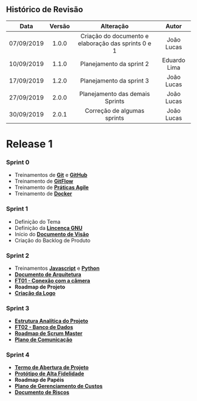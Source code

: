 ## Histórico de Revisão

|Data|Versão|Alteração|Autor|
|:-:|:-:|:-:|:-:|
| 07/09/2019 |   1.0.0  | Criação do documento e elaboração das sprints 0 e 1 | João Lucas|
| 10/09/2019 |   1.1.0  | Planejamento da sprint 2 | Eduardo Lima |
| 17/09/2019 | 1.2.0 | Planejamento da sprint 3| João Lucas
| 27/09/2019| 2.0.0 | Planejamento das demais Sprints| João Lucas
|30/09/2019| 2.0.1 | Correção de algumas sprints | João Lucas |

# Release 1

### Sprint 0

* Treinamentos de [**Git**](https://www.udemy.com/course/git-e-github/?LSNPUBID=LtOw5vJl%2FHM&ranEAID=LtOw5vJl%2FHM&ranMID=39197&ranSiteID=LtOw5vJl_HM-BEss9xOVjxqtG_qnScUhvg) e [**GitHub**](https://www.udemy.com/course/git-e-github-para-iniciantes/?LSNPUBID=LtOw5vJl%2FHM&ranEAID=LtOw5vJl%2FHM&ranMID=39197&ranSiteID=LtOw5vJl_HM-BEss9xOVjxqtG_qnScUhvg)
* Treinamento de [**GitFlow**](https://github.com/fga-eps-mds/2019.2-ArBC/issues/1)
* Treinamento de [**Práticas Agile**](https://github.com/fga-eps-mds/2019.2-ArBC/issues/2)
* Treinamento de [**Docker**]()</p>


### Sprint 1

* Definição do Tema
* Definição da [**Lincença GNU**](https://github.com/fga-eps-mds/2019.2-ArBC/blob/develop/LICENSE)
* Início do [**Documento de Visão**](https://github.com/fga-eps-mds/2019.2-ArBC/blob/develop/docs/mds/Documento_de_visao.md)
* Criação do Backlog de Produto


### Sprint 2

* Treinamentos [**Javascript**](https://github.com/fga-eps-mds/2019.2-ArBC/issues/14) e [**Python**](https://github.com/fga-eps-mds/2019.2-ArBC/issues/24)
* [**Documento de Arquitetura**](https://github.com/fga-eps-mds/2019.2-ArBC/issues/5)
* [**FT01 - Conexão com a câmera**](https://github.com/fga-eps-mds/2019.2-ArBC/issues/21)
* **Roadmap de Projeto**
* [**Criação da Logo**](https://github.com/fga-eps-mds/2019.2-ArBC/issues/16)


### Sprint 3

* [**Estrutura Analítica do Projeto**](https://github.com/fga-eps-mds/2019.2-ArBC/issues/37)
* [**FT02 - Banco de Dados**](https://github.com/fga-eps-mds/2019.2-ArBC/issues/22)
* [**Roadmap de Scrum Master**](https://github.com/fga-eps-mds/2019.2-ArBC/issues/31)
* [**Plano de Comunicação**](https://github.com/fga-eps-mds/2019.2-ArBC/issues/55)

### Sprint 4
* [**Termo de Abertura de Projeto**](https://github.com/fga-eps-mds/2019.2-ArBC/issues/7)
* [**Protótipo de Alta Fidelidade**](https://github.com/fga-eps-mds/2019.2-ArBC/issues/23)
* **Roadmap de Papéis**
* [**Plano de Gerenciamento de Custos**](https://github.com/fga-eps-mds/2019.2-ArBC/issues/44)
* [**Documento de Riscos**](https://github.com/fga-eps-mds/2019.2-ArBC/issues/56)
